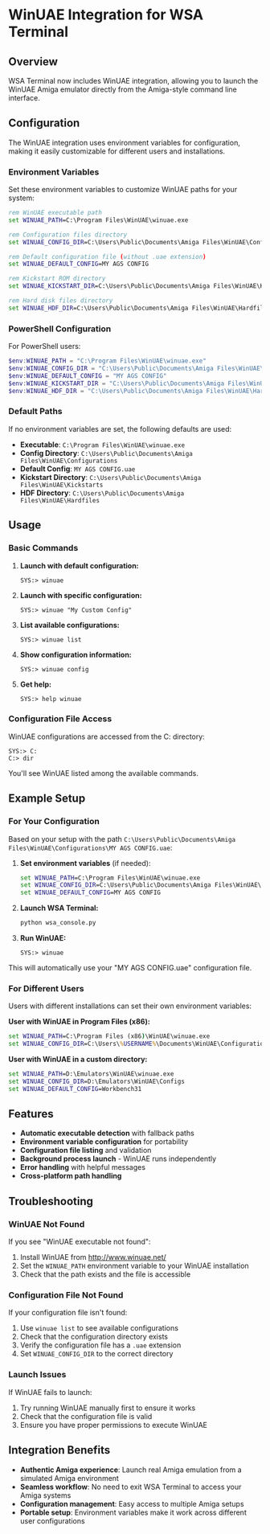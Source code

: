 # WinUAE Integration for WSA Terminal

## Overview

WSA Terminal now includes WinUAE integration, allowing you to launch the WinUAE Amiga emulator directly from the Amiga-style command line interface.

## Configuration

The WinUAE integration uses environment variables for configuration, making it easily customizable for different users and installations.

### Environment Variables

Set these environment variables to customize WinUAE paths for your system:

```cmd
rem WinUAE executable path
set WINUAE_PATH=C:\Program Files\WinUAE\winuae.exe

rem Configuration files directory
set WINUAE_CONFIG_DIR=C:\Users\Public\Documents\Amiga Files\WinUAE\Configurations

rem Default configuration file (without .uae extension)
set WINUAE_DEFAULT_CONFIG=MY AGS CONFIG

rem Kickstart ROM directory
set WINUAE_KICKSTART_DIR=C:\Users\Public\Documents\Amiga Files\WinUAE\Kickstarts

rem Hard disk files directory
set WINUAE_HDF_DIR=C:\Users\Public\Documents\Amiga Files\WinUAE\Hardfiles
```

### PowerShell Configuration

For PowerShell users:

```powershell
$env:WINUAE_PATH = "C:\Program Files\WinUAE\winuae.exe"
$env:WINUAE_CONFIG_DIR = "C:\Users\Public\Documents\Amiga Files\WinUAE\Configurations"
$env:WINUAE_DEFAULT_CONFIG = "MY AGS CONFIG"
$env:WINUAE_KICKSTART_DIR = "C:\Users\Public\Documents\Amiga Files\WinUAE\Kickstarts"
$env:WINUAE_HDF_DIR = "C:\Users\Public\Documents\Amiga Files\WinUAE\Hardfiles"
```

### Default Paths

If no environment variables are set, the following defaults are used:

- **Executable**: `C:\Program Files\WinUAE\winuae.exe`
- **Config Directory**: `C:\Users\Public\Documents\Amiga Files\WinUAE\Configurations`
- **Default Config**: `MY AGS CONFIG.uae`
- **Kickstart Directory**: `C:\Users\Public\Documents\Amiga Files\WinUAE\Kickstarts`
- **HDF Directory**: `C:\Users\Public\Documents\Amiga Files\WinUAE\Hardfiles`

## Usage

### Basic Commands

1. **Launch with default configuration:**

   ```
   SYS:> winuae
   ```

2. **Launch with specific configuration:**

   ```
   SYS:> winuae "My Custom Config"
   ```

3. **List available configurations:**

   ```
   SYS:> winuae list
   ```

4. **Show configuration information:**

   ```
   SYS:> winuae config
   ```

5. **Get help:**
   ```
   SYS:> help winuae
   ```

### Configuration File Access

WinUAE configurations are accessed from the C: directory:

```
SYS:> C:
C:> dir
```

You'll see WinUAE listed among the available commands.

## Example Setup

### For Your Configuration

Based on your setup with the path `C:\Users\Public\Documents\Amiga Files\WinUAE\Configurations\MY AGS CONFIG.uae`:

1. **Set environment variables** (if needed):

   ```cmd
   set WINUAE_PATH=C:\Program Files\WinUAE\winuae.exe
   set WINUAE_CONFIG_DIR=C:\Users\Public\Documents\Amiga Files\WinUAE\Configurations
   set WINUAE_DEFAULT_CONFIG=MY AGS CONFIG
   ```

2. **Launch WSA Terminal:**

   ```cmd
   python wsa_console.py
   ```

3. **Run WinUAE:**
   ```
   SYS:> winuae
   ```

This will automatically use your "MY AGS CONFIG.uae" configuration file.

### For Different Users

Users with different installations can set their own environment variables:

**User with WinUAE in Program Files (x86):**

```cmd
set WINUAE_PATH=C:\Program Files (x86)\WinUAE\winuae.exe
set WINUAE_CONFIG_DIR=C:\Users\%USERNAME%\Documents\WinUAE\Configurations
```

**User with WinUAE in a custom directory:**

```cmd
set WINUAE_PATH=D:\Emulators\WinUAE\winuae.exe
set WINUAE_CONFIG_DIR=D:\Emulators\WinUAE\Configs
set WINUAE_DEFAULT_CONFIG=Workbench31
```

## Features

- **Automatic executable detection** with fallback paths
- **Environment variable configuration** for portability
- **Configuration file listing** and validation
- **Background process launch** - WinUAE runs independently
- **Error handling** with helpful messages
- **Cross-platform path handling**

## Troubleshooting

### WinUAE Not Found

If you see "WinUAE executable not found":

1. Install WinUAE from http://www.winuae.net/
2. Set the `WINUAE_PATH` environment variable to your WinUAE installation
3. Check that the path exists and the file is accessible

### Configuration File Not Found

If your configuration file isn't found:

1. Use `winuae list` to see available configurations
2. Check that the configuration directory exists
3. Verify the configuration file has a `.uae` extension
4. Set `WINUAE_CONFIG_DIR` to the correct directory

### Launch Issues

If WinUAE fails to launch:

1. Try running WinUAE manually first to ensure it works
2. Check that the configuration file is valid
3. Ensure you have proper permissions to execute WinUAE

## Integration Benefits

- **Authentic Amiga experience**: Launch real Amiga emulation from a simulated Amiga environment
- **Seamless workflow**: No need to exit WSA Terminal to access your Amiga systems
- **Configuration management**: Easy access to multiple Amiga setups
- **Portable setup**: Environment variables make it work across different user configurations
